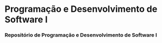 # Programação e Desenvolvimento de Software I

### Repositório de Programação e Desenvolvimento de Software I
